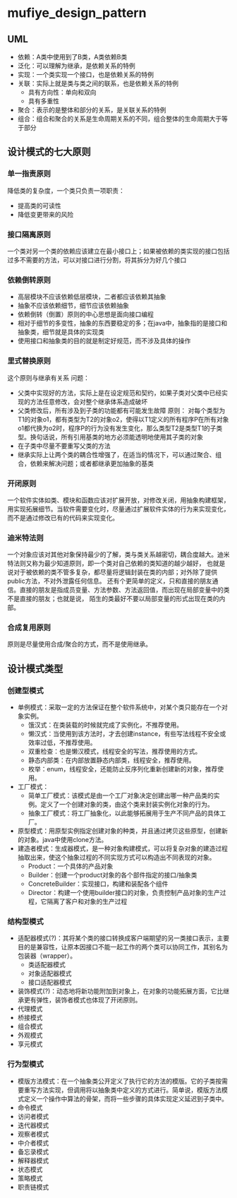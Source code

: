 # mufiye_design_pattern
## UML
* 依赖：A类中使用到了B类，A类依赖B类
* 泛化：可以理解为继承，是依赖关系的特例
* 实现：一个类实现一个接口，也是依赖关系的特例
* 关联：实际上就是类与类之间的联系，也是依赖关系的特例
    - 具有方向性：单向和双向
    - 具有多重性
* 聚合：表示的是整体和部分的关系，是关联关系的特例
* 组合：组合和聚合的关系是生命周期关系的不同，组合整体的生命周期大于等于部分
## 设计模式的七大原则
### 单一指责原则
降低类的复杂度，一个类只负责一项职责：
* 提高类的可读性
* 降低变更带来的风险
### 接口隔离原则
一个类对另一个类的依赖应该建立在最小接口上；如果被依赖的类实现的接口包括过多不需要的方法，可以对接口进行分割，将其拆分为好几个接口
### 依赖倒转原则
* 高层模块不应该依赖低层模块，二者都应该依赖其抽象
* 抽象不应该依赖细节，细节应该依赖抽象
* 依赖倒转（倒置）原则的中心思想是面向接口编程
* 相对于细节的多变性，抽象的东西要稳定的多；在java中，抽象指的是接口和抽象类，细节就是具体的实现类
* 使用接口和抽象类的目的就是制定好规范，而不涉及具体的操作
### 里式替换原则
这个原则与继承有关系
问题：
* 父类中实现好的方法，实际上是在设定规范和契约，如果子类对父类中已经实现的方法任意修改，会对整个继承体系造成破坏
* 父类修改后，所有涉及到子类的功能都有可能发生故障
原则： 
对每个类型为T1的对象o1，都有类型为T2的对象o2，使得以T1定义的所有程序P在所有对象o1都代换为o2时，程序P的行为没有发生变化，那么类型T2是类型T1的子类型。换句话说，所有引用基类的地方必须能透明地使用其子类的对象
* 在子类中尽量不要重写父类的方法
* 继承实际上让两个类的耦合性增强了，在适当的情况下，可以通过聚合、组合，依赖来解决问题；或者都继承更加抽象的基类
### 开闭原则
一个软件实体如类、模块和函数应该对扩展开放，对修改关闭，用抽象构建框架，用实现拓展细节。当软件需要变化时，尽量通过扩展软件实体的行为来实现变化，而不是通过修改已有的代码来实现变化。
### 迪米特法则
一个对象应该对其他对象保持最少的了解，类与类关系越密切，耦合度越大。迪米特法则又称为最少知道原则，即一个类对自己依赖的类知道的越少越好，
也就是说对于被依赖的类不管多复杂，都尽量将逻辑封装在类的内部；对外除了提供public方法，不对外泄露任何信息。
还有个更简单的定义，只和直接的朋友通信。直接的朋友是指成员变量、方法参数、方法返回值，而出现在局部变量中的类不是直接的朋友；也就是说，
陌生的类最好不要以局部变量的形式出现在类的内部。
### 合成复用原则
原则是尽量使用合成/聚合的方式，而不是使用继承。
## 设计模式类型
### 创建型模式
* 单例模式：采取一定的方法保证在整个软件系统中，对某个类只能存在一个对象实例。
  - 饿汉式：在类装载的时候就完成了实例化，不推荐使用。
  - 懒汉式：当使用到该方法时，才去创建instance，有些写法线程不安全或效率过低，不推荐使用。
  - 双重检查：也是懒汉模式，线程安全的写法，推荐使用的方式。
  - 静态内部类：在内部放置静态内部类，线程安全，推荐使用。
  - 枚举：enum，线程安全，还能防止反序列化重新创建新的对象，推荐使用。
* 工厂模式：
  - 简单工厂模式：该模式是由一个工厂对象决定创建出哪一种产品类的实例。定义了一个创建对象的类，由这个类来封装实例化对象的行为。
  - 抽象工厂模式：将工厂抽象化，以此能够拓展用于生产不同产品的具体工厂。
* 原型模式：用原型实例指定创建对象的种类，并且通过拷贝这些原型，创建新的对象。java中使用clone方法。
* 建造者模式：生成器模式，是一种对象构建模式，可以将复杂对象的建造过程抽取出来，使这个抽象过程的不同实现方式可以构造出不同表现的对象。
  - Product：一个具体的产品对象
  - Builder：创建一个product对象的各个部件指定的接口/抽象类
  - ConcreteBuilder：实现接口，构建和装配各个组件
  - Director：构建一个使用builder接口的对象，负责控制产品对象的生产过程，它隔离了客户和对象的生产过程
### 结构型模式
* 适配器模式(?)：其将某个类的接口转换成客户端期望的另一类接口表示，主要目的是兼容性，让原本因接口不能一起工作的两个类可以协同工作，其别名为包装器（wrapper）。
  - 类适配器模式
  - 对象适配器模式
  - 接口适配器模式
* 装饰模式(?)：动态地将新功能附加到对象上，在对象的功能拓展方面，它比继承更有弹性，装饰者模式也体现了开闭原则。
* 代理模式
* 桥接模式
* 组合模式
* 外观模式
* 享元模式
### 行为型模式
* 模版方法模式：在一个抽象类公开定义了执行它的方法的模版。它的子类按需要重写方法实现，但调用将以抽象类中定义的方式进行。简单说，模版方法模式定义一个操作中算法的骨架，而将一些步骤的具体实现定义延迟到子类中。
* 命令模式
* 访问者模式
* 迭代器模式
* 观察者模式
* 中介者模式
* 备忘录模式
* 解释器模式
* 状态模式
* 策略模式
* 职责链模式